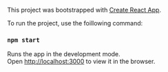 This project was bootstrapped with [Create React App](https://github.com/facebook/create-react-app).

To run the project, use the foillowing command:

### `npm start`

Runs the app in the development mode.<br>
Open [http://localhost:3000](http://localhost:3000) to view it in the browser.
